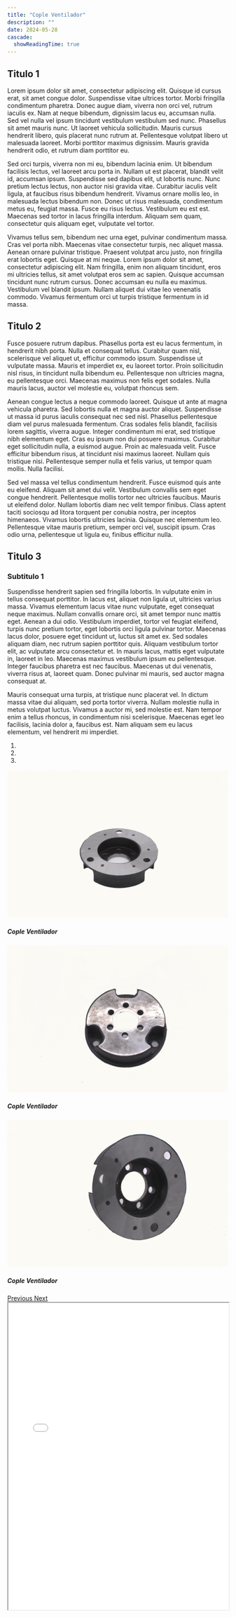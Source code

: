 ```yaml
---
title: "Cople Ventilador"
description: ""
date: 2024-05-28
cascade:
  showReadingTime: true
---
```

## Titulo 1
Lorem ipsum dolor sit amet, consectetur adipiscing elit. Quisque id cursus erat, sit amet congue dolor. Suspendisse vitae ultrices tortor. Morbi fringilla condimentum pharetra. Donec augue diam, viverra non orci vel, rutrum iaculis ex. Nam at neque bibendum, dignissim lacus eu, accumsan nulla. Sed vel nulla vel ipsum tincidunt vestibulum vestibulum sed nunc. Phasellus sit amet mauris nunc. Ut laoreet vehicula sollicitudin. Mauris cursus hendrerit libero, quis placerat nunc rutrum at. Pellentesque volutpat libero ut malesuada laoreet. Morbi porttitor maximus dignissim. Mauris gravida hendrerit odio, et rutrum diam porttitor eu.

Sed orci turpis, viverra non mi eu, bibendum lacinia enim. Ut bibendum facilisis lectus, vel laoreet arcu porta in. Nullam ut est placerat, blandit velit id, accumsan ipsum. Suspendisse sed dapibus elit, ut lobortis nunc. Nunc pretium lectus lectus, non auctor nisi gravida vitae. Curabitur iaculis velit ligula, at faucibus risus bibendum hendrerit. Vivamus ornare mollis leo, in malesuada lectus bibendum non. Donec ut risus malesuada, condimentum metus eu, feugiat massa. Fusce eu risus lectus. Vestibulum eu est est. Maecenas sed tortor in lacus fringilla interdum. Aliquam sem quam, consectetur quis aliquam eget, vulputate vel tortor.

Vivamus tellus sem, bibendum nec urna eget, pulvinar condimentum massa. Cras vel porta nibh. Maecenas vitae consectetur turpis, nec aliquet massa. Aenean ornare pulvinar tristique. Praesent volutpat arcu justo, non fringilla erat lobortis eget. Quisque at mi neque. Lorem ipsum dolor sit amet, consectetur adipiscing elit. Nam fringilla, enim non aliquam tincidunt, eros mi ultricies tellus, sit amet volutpat eros sem ac sapien. Quisque accumsan tincidunt nunc rutrum cursus. Donec accumsan eu nulla eu maximus. Vestibulum vel blandit ipsum. Nullam aliquet dui vitae leo venenatis commodo. Vivamus fermentum orci ut turpis tristique fermentum in id massa.

## Titulo 2
Fusce posuere rutrum dapibus. Phasellus porta est eu lacus fermentum, in hendrerit nibh porta. Nulla et consequat tellus. Curabitur quam nisl, scelerisque vel aliquet ut, efficitur commodo ipsum. Suspendisse ut vulputate massa. Mauris et imperdiet ex, eu laoreet tortor. Proin sollicitudin nisl risus, in tincidunt nulla bibendum eu. Pellentesque non ultricies magna, eu pellentesque orci. Maecenas maximus non felis eget sodales. Nulla mauris lacus, auctor vel molestie eu, volutpat rhoncus sem.

Aenean congue lectus a neque commodo laoreet. Quisque ut ante at magna vehicula pharetra. Sed lobortis nulla et magna auctor aliquet. Suspendisse ut massa id purus iaculis consequat nec sed nisl. Phasellus pellentesque diam vel purus malesuada fermentum. Cras sodales felis blandit, facilisis lorem sagittis, viverra augue. Integer condimentum mi erat, sed tristique nibh elementum eget. Cras eu ipsum non dui posuere maximus. Curabitur eget sollicitudin nulla, a euismod augue. Proin ac malesuada velit. Fusce efficitur bibendum risus, at tincidunt nisi maximus laoreet. Nullam quis tristique nisi. Pellentesque semper nulla et felis varius, ut tempor quam mollis. Nulla facilisi.

Sed vel massa vel tellus condimentum hendrerit. Fusce euismod quis ante eu eleifend. Aliquam sit amet dui velit. Vestibulum convallis sem eget congue hendrerit. Pellentesque mollis tortor nec ultricies faucibus. Mauris ut eleifend dolor. Nullam lobortis diam nec velit tempor finibus. Class aptent taciti sociosqu ad litora torquent per conubia nostra, per inceptos himenaeos. Vivamus lobortis ultricies lacinia. Quisque nec elementum leo. Pellentesque vitae mauris pretium, semper orci vel, suscipit ipsum. Cras odio urna, pellentesque ut ligula eu, finibus efficitur nulla.

## Titulo 3
### Subtitulo 1
Suspendisse hendrerit sapien sed fringilla lobortis. In vulputate enim in tellus consequat porttitor. In lacus est, aliquet non ligula ut, ultricies varius massa. Vivamus elementum lacus vitae nunc vulputate, eget consequat neque maximus. Nullam convallis ornare orci, sit amet tempor nunc mattis eget. Aenean a dui odio. Vestibulum imperdiet, tortor vel feugiat eleifend, turpis nunc pretium tortor, eget lobortis orci ligula pulvinar tortor. Maecenas lacus dolor, posuere eget tincidunt ut, luctus sit amet ex. Sed sodales aliquam diam, nec rutrum sapien porttitor quis. Aliquam vestibulum tortor elit, ac vulputate arcu consectetur et. In mauris lacus, mattis eget vulputate in, laoreet in leo. Maecenas maximus vestibulum ipsum eu pellentesque. Integer faucibus pharetra est nec faucibus. Maecenas ut dui venenatis, viverra risus at, laoreet quam. Donec pulvinar mi mauris, sed auctor magna consequat at.

Mauris consequat urna turpis, at tristique nunc placerat vel. In dictum massa vitae dui aliquam, sed porta tortor viverra. Nullam molestie nulla in metus volutpat luctus. Vivamus a auctor mi, sed molestie est. Nam tempor enim a tellus rhoncus, in condimentum nisi scelerisque. Maecenas eget leo facilisis, lacinia dolor a, faucibus est. Nam aliquam sem eu lacus elementum, vel hendrerit mi imperdiet.

<head>
  <meta charset="UTF-8">
  <meta name="viewport" content="width=device-width, initial-scale=1.0">
  <link rel="stylesheet" href="https://cdn.jsdelivr.net/npm/bootstrap@4.0.0/dist/css/bootstrap.min.css"
    integrity="sha384-Gn5384xqQ1aoWXA+058RXPxPg6fy4IWvTNh0E263XmFcJlSAwiGgFAW/dAiS6JXm" crossorigin="anonymous">
  <link rel="stylesheet" href="style.css">
  
  <title>Document</title>
</head>

<body>
  <div class="row">
    <div id="carouselExampleIndicators" class="carousel slide" data-ride="carousel">
      <ol class="carousel-indicators">
        <li data-target="#carouselExampleIndicators" data-slide-to="0" class="active"></li>
        <li data-target="#carouselExampleIndicators" data-slide-to="1"></li>
        <li data-target="#carouselExampleIndicators" data-slide-to="2"></li>
      </ol>
      <div class="carousel-inner">
        <div class="carousel-item active">
          <img class="d-block w-100"
            src="imges/DSC_1031.jpg"
            alt="First slide">
          <div class="carousel-caption d-none d-md-block">
            <h5>Cople Ventilador</h5>
          </div>
        </div>
        <div class="carousel-item">
          <img class="d-block w-100"
            src="imges/DSC_1060.jpg"
            alt="Second slide">
            <div class="carousel-caption d-none d-md-block">
            <h5>Cople Ventilador</h5>
          </div>
        </div>
        <div class="carousel-item">
          <img class="d-block w-100"
            src="imges/DSC_1061.jpg"
            alt="Third slide">
            <div class="carousel-caption d-none d-md-block">
            <h5>Cople Ventilador</h5>
          </div>
        </div>
      </div>
      <a class="carousel-control-prev" href="#carouselExampleIndicators" role="button" data-slide="prev">
        <span class="carousel-control-prev-icon" aria-hidden="true"></span>
        <span class="sr-only">Previous</span>
      </a>
      <a class="carousel-control-next" href="#carouselExampleIndicators" role="button" data-slide="next">
        <span class="carousel-control-next-icon" aria-hidden="true"></span>
        <span class="sr-only">Next</span>
      </a>
    </div>
  </div>
  <script src="https://code.jquery.com/jquery-3.2.1.slim.min.js"
    integrity="sha384-KJ3o2DKtIkvYIK3UENzmM7KCkRr/rE9/Qpg6aAZGJwFDMVNA/GpGFF93hXpG5KkN"
    crossorigin="anonymous"></script>
  <script src="https://cdn.jsdelivr.net/npm/popper.js@1.12.9/dist/umd/popper.min.js"
    integrity="sha384-ApNbgh9B+Y1QKtv3Rn7W3mgPxhU9K/ScQsAP7hUibX39j7fakFPskvXusvfa0b4Q"
    crossorigin="anonymous"></script>
  <script src="https://cdn.jsdelivr.net/npm/bootstrap@4.0.0/dist/js/bootstrap.min.js"
    integrity="sha384-JZR6Spejh4U02d8jOt6vLEHfe/JQGiRRSQQxSfFWpi1MquVdAyjUar5+76PVCmYl"
    crossorigin="anonymous"></script>
</body>





<iframe src="model/model.html" width="100%" height="700px"></iframe>